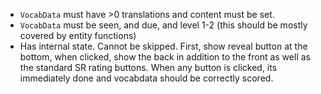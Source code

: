 - `VocabData` must have >0 translations and content must be set.
- `VocabData` must be seen, and due, and level 1-2 (this should be mostly covered by entity functions)
- Has internal state. Cannot be skipped. First, show reveal button at the bottom, when clicked, show the back in addition to the front as well as the standard SR rating buttons. When any button is clicked, its immediately done and vocabdata should be correctly scored.